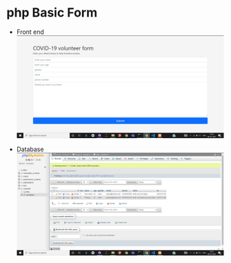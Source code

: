 # php Basic Form

- Front end
![alt text](https://github.com/PratyayMallik1006/php-basic-form/blob/main/ss/front-end.PNG?raw=true)

- Database
![alt text](https://github.com/PratyayMallik1006/php-basic-form/blob/main/ss/back-end.PNG?raw=true)
